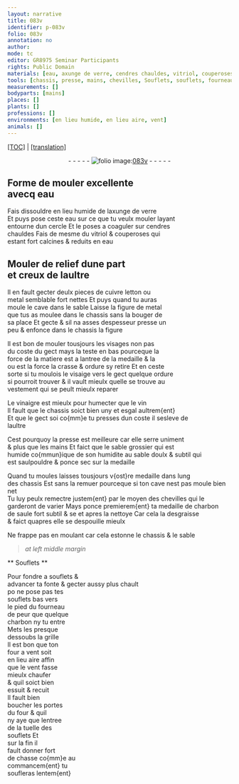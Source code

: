 ```yaml
---
layout: narrative
title: 083v
identifier: p-083v
folio: 083v
annotation: no
author:
mode: tc
editor: GR8975 Seminar Participants
rights: Public Domain
materials: [eau, axunge de verre, cendres chauldes, vitriol, couperoses, cuivre letton, metal, vinaigre, vin, sable doulx & subtil, charbon de saule, charbon]
tools: [chassis, presse, mains, chevilles, Souflets, souflets, fourneau, grille, four a vent, four]
measurements: []
bodyparts: [mains]
places: []
plants: []
professions: []
environments: [en lieu humide, en lieu aire, vent]
animals: []
---
```


<p><a href="{{ site.baseurl }}/diplomatic/" target="_blank">[TOC]</a> | <a href="{{ site.baseurl }}/texts/p-083v_tl/">[translation]</a></p><div class="folio" align="center">- - - - - <a href="http://gallica.bnf.fr/ark:/12148/btv1b10500001g/f172.item" target="_blank"><img src="https://cu-mkp.github.io/2017-workshop-edition/assets/photo-icon.png" alt="folio image: " style="display:inline-block; margin-bottom:-3px;"/>083v</a> - - - - - </div>  
  

## Forme de mouler excellente<br/> avecq <span class="m">eau</span>

 
Fais dissouldre <span class="env">en lieu humide</span> de l<span class="m">axunge de verre</span><br/> Et puys pose ceste <span class="m">eau</span> sur ce que tu veulx mouler layant<br/> entourne dun cercle Et le poses a coaguler sur <span class="m">cendres<br/> chauldes</span> Fais de mesme du <span class="m">vitriol</span> & <span class="m">couperoses</span> qui<br/> estant fort calcines & reduits en <span class="m">eau</span>
 
 
  

## Mouler de relief dune part<br/> et creux de laultre

 
Il en fault gecter deulx pieces de <span class="m">cuivre letton</span> ou<br/> <span class="m">metal</span> semblable fort nettes Et puys quand tu auras<br/> moule le cave dans le sable Laisse la figure de <span class="m">metal</span><br/> que tus as moulee dans le <span class="tl">chassis</span> sans la bouger de<br/> sa place Et gecte & sil na asses despesseur presse un<br/> peu & enfonce dans le <span class="tl">chassis</span> la figure
 
 Il est bon de mouler tousjours les visages non pas<br/> du coste du gect mays la teste en bas pourceque la<br/> force de la matiere est a lantree de la medaille & la<br/> ou est la force la crasse & ordure sy retire Et en ceste<br/> sorte si tu moulois le visaige vers le gect quelque ordure<br/> si pourroit trouver & il vault mieulx quelle se trouve au<br/> vestement qui se peult mieulx reparer
 
 Le <span class="m">vinaigre</span> est mieulx pour humecter que le <span class="m">vin</span><br/> Il fault que le <span class="tl">chassis</span> soict bien uny et esgal aultrem{ent}<br/> <span class="del">Et que le gect soi</span> co{mm}e tu presses dun coste il sesleve de<br/> laultre
 
 Cest pourquoy la <span class="tl">presse</span> est meilleure car elle serre uniment<br/> & plus que les <span class="tl"><span class="bp">mains</span></span> Et faict que le sable grossier qui est<br/> humide co{mmun}ique de son humidite au <span class="m">sable doulx & subtil</span> qui<br/> est saulpouldre & ponce sec sur la medaille
 
 Quand tu moules laisses tousjours v{ost}re medaille dans l<span class="del">ung</span><br/> <span class="add">des</span> chassis <span class="del">Est</span> <span class="add">sans la remuer</span> pourceque si ton cave nest pas moule bien net<br/> Tu luy peulx remectre justem{ent} par le moyen des <span class="tl">chevilles</span> qui le<br/> garderont de varier Mays ponce premierem{ent} ta medaille de <span class="m">charbon<br/> de saule</span> fort subtil & <span class="del">se</span> et apres la nettoye Car cela la desgraisse<br/> & faict quapres elle se despouille mieulx
 
 Ne frappe pas en moulant car cela estonne le chassis & le sable
 
 
> *at left middle margin*
> 
> 
>   

** <span class="tl">Souflets</span> **

 
 Pour fondre a <span class="tl">souflets</span> &<br/> advancer ta fonte & gecter aussy plus chault<br/> <span class="del">po</span> ne pose pas tes<br/> <span class="tl">souflets</span> bas vers<br/> le pied du <span class="tl">fourneau</span><br/> de peur que quelque<br/> <span class="m">charbon</span> ny <span class="del">tu</span> entre<br/> Mets les presque<br/> dessoubs la <span class="tl">grille</span><br/> Il est bon que ton<br/> <span class="tl">four a vent</span> soit<br/> <span class="env">en lieu aire</span> affin<br/> que le <span class="env">vent</span> fasse<br/> mieulx chaufer<br/> & quil soict bien<br/> essuit & recuit<br/> Il fault bien<br/> boucher les portes<br/> du <span class="tl">four</span> & quil<br/> ny aye que lentree<br/> de la tuelle des<br/> <span class="tl">souflets</span> Et<br/> sur la fin il<br/> fault donner fort<br/> de chasse co{mm}e au<br/> commancem{ent} tu<br/> soufleras lentem{ent}
 
